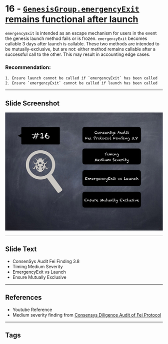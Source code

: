 
# 16 - [`GenesisGroup.emergencyExit` remains functional after launch](./`GenesisGroup.emergencyExit`%20remains%20functional%20after%20launch.md)

`emergencyExit` is intended as an escape mechanism for users in the event the genesis launch method fails or is frozen. `emergencyExit` becomes callable 3 days after launch is callable. These two methods are intended to be mutually-exclusive, but are not: either method remains callable after a successful call to the other. This may result in accounting edge cases.

### Recommendation:

	1. Ensure launch cannot be called if `emergencyExit` has been called
	2. Ensure `emergencyExit` cannot be called if launch has been called
___
## Slide Screenshot
![016.png](../../images/7.%20Audit%20Findings%20101/016.png)
___
## Slide Text
- ConsenSys Audit Fei Finding 3.8
- Timing Medium Severity
- EmergencyExit vs Launch
- Ensure Mutually Exclusive
___
## References
- Youtube Reference
- Medium severity finding from [Consensys Diligence Audit of Fei Protocol](https://consensys.net/diligence/audits/2021/01/fei-protocol/#genesisgroup-emergencyexit-remains-functional-after-launch)
___
## Tags
